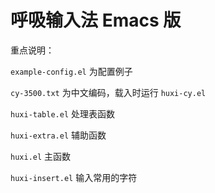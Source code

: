 # 呼吸输入法 Emacs 版

重点说明：

 `example-config.el` 为配置例子

 `cy-3500.txt` 为中文编码，载入时运行 `huxi-cy.el` 
 
 `huxi-table.el` 处理表函数 
 
 `huxi-extra.el` 辅助函数
 
 `huxi.el` 主函数
 
 `huxi-insert.el` 输入常用的字符
